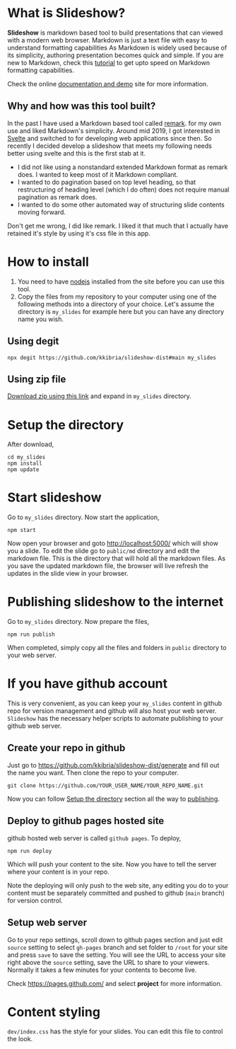 # What is Slideshow?

**Slideshow** is markdown based tool to build presentations that can viewed with a modern web browser.
Markdown is just a text file with easy to understand formatting capabilities
As Markdown is widely used because of its simplicity, authoring presentation becomes quick and simple.
If you are new to Markdown, check this [tutorial](https://commonmark.org/help/tutorial/) to get upto
speed on Markdown formatting capabilities.

Check the online [documentation and demo](https://kkibria.github.io/slideshow-dist/) site for more
information.

## Why and how was this tool built?

In the past I have used a Markdown based tool called [remark](https://github.com/gnab/remark).
for my own use and liked Markdown's simplicity. Around mid 2019, I got interested in
[Svelte](https://svelte.dev/) and switched to for developing web applications since then.
So recently I decided develop a slideshow that meets my following needs better using svelte and this is
the first stab at it.
- I did not like using a nonstandard extended Markdown format as remark does. I wanted to keep most of it Markdown compliant.
- I wanted to do pagination based on top level heading, so that restructuring of heading level (which I do often) does not require manual pagination as remark does.
- I wanted to do some other automated way of structuring slide contents moving forward.

Don't get me wrong, I did like remark. I liked it that much that I actually have retained
it's style by using it's css file in this app. 
# How to install

1. You need to have [nodejs](https://nodejs.org/en/) installed from the site before you can use this tool. 
2. Copy the files from my repository to your computer using one of the following methods into a
directory of your choice. Let's assume the directory is ``my_slides`` for example here but
you can have any directory name you wish.

## Using degit
```
npx degit https://github.com/kkibria/slideshow-dist#main my_slides
```

## Using zip file
[Download zip using this link](https://github.com/kkibria/slideshow-dist/archive/main.zip)  and expand in ``my_slides`` directory.

# Setup the directory
After download,
```
cd my_slides
npm install
npm update
```

# Start slideshow
Go to ``my_slides`` directory. Now start the application,

```
npm start
```

Now open your browser and goto <http://localhost:5000/> which will show you a slide.
To edit the slide go to ``public/md`` directory and
edit the markdown file. This is the directory that will hold all the markdown files. As you
save the updated markdown file, the browser will
live refresh the updates in the slide view in your browser.
# Publishing slideshow to the internet
Go to ``my_slides`` directory. Now prepare the files,

```
npm run publish
```

When completed, simply copy all the files and folders in ``public`` directory to your
web server. 

# If you have github account
This is very convenient, as you can keep your ``my_slides`` content in github repo for
version management and github will also host your web server. `Slideshow` has the necessary
helper scripts to automate publishing to your github web server.

## Create your repo in github
Just go to <https://github.com/kkibria/slideshow-dist/generate> and fill out the name you
want. Then clone the repo to your computer.
```
git clone https://github.com/YOUR_USER_NAME/YOUR_REPO_NAME.git
```
Now you can follow [Setup the directory](#setup-the-directory) section all the way to
[publishing](t#publishing-slideshow-to-the-internet).  

## Deploy to github pages hosted site  
github hosted web server is called `github pages`. To deploy,

```
npm run deploy
```
Which will push your content to the site. Now you have to tell the server where your
content is in your repo.

Note the deploying will only push to the web site, any editing you do to your content
must be separately committed and pushed to github  (`main` branch) for version control. 
## Setup web server
Go to your repo settings, scroll down to github pages section
and just edit `source` setting to select `gh-pages` branch and set folder to `/root` for
your site and press `save` to save the setting. You will see the URL to access
your site right above the `source` setting, save the URL to share to your viewers.
Normally it takes a few minutes for your contents to become live.

Check <https://pages.github.com/> and select **project** for more information.

# Content styling
`dev/index.css` has the style for your slides. You can edit this file to control the look.